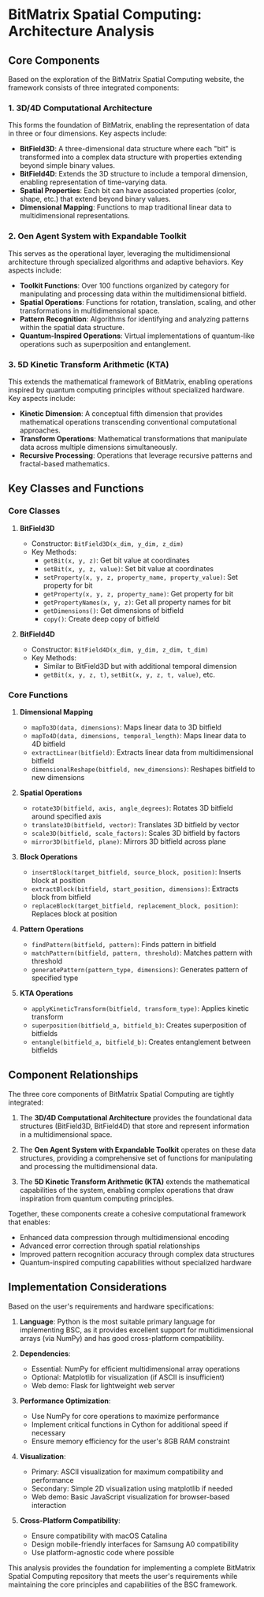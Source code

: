 # BitMatrix Spatial Computing: Architecture Analysis

## Core Components

Based on the exploration of the BitMatrix Spatial Computing website, the framework consists of three integrated components:

### 1. 3D/4D Computational Architecture

This forms the foundation of BitMatrix, enabling the representation of data in three or four dimensions. Key aspects include:

- **BitField3D**: A three-dimensional data structure where each "bit" is transformed into a complex data structure with properties extending beyond simple binary values.
- **BitField4D**: Extends the 3D structure to include a temporal dimension, enabling representation of time-varying data.
- **Spatial Properties**: Each bit can have associated properties (color, shape, etc.) that extend beyond binary values.
- **Dimensional Mapping**: Functions to map traditional linear data to multidimensional representations.

### 2. Oen Agent System with Expandable Toolkit

This serves as the operational layer, leveraging the multidimensional architecture through specialized algorithms and adaptive behaviors. Key aspects include:

- **Toolkit Functions**: Over 100 functions organized by category for manipulating and processing data within the multidimensional bitfield.
- **Spatial Operations**: Functions for rotation, translation, scaling, and other transformations in multidimensional space.
- **Pattern Recognition**: Algorithms for identifying and analyzing patterns within the spatial data structure.
- **Quantum-Inspired Operations**: Virtual implementations of quantum-like operations such as superposition and entanglement.

### 3. 5D Kinetic Transform Arithmetic (KTA)

This extends the mathematical framework of BitMatrix, enabling operations inspired by quantum computing principles without specialized hardware. Key aspects include:

- **Kinetic Dimension**: A conceptual fifth dimension that provides mathematical operations transcending conventional computational approaches.
- **Transform Operations**: Mathematical transformations that manipulate data across multiple dimensions simultaneously.
- **Recursive Processing**: Operations that leverage recursive patterns and fractal-based mathematics.

## Key Classes and Functions

### Core Classes

1. **BitField3D**
   - Constructor: `BitField3D(x_dim, y_dim, z_dim)`
   - Key Methods:
     - `getBit(x, y, z)`: Get bit value at coordinates
     - `setBit(x, y, z, value)`: Set bit value at coordinates
     - `setProperty(x, y, z, property_name, property_value)`: Set property for bit
     - `getProperty(x, y, z, property_name)`: Get property for bit
     - `getPropertyNames(x, y, z)`: Get all property names for bit
     - `getDimensions()`: Get dimensions of bitfield
     - `copy()`: Create deep copy of bitfield

2. **BitField4D**
   - Constructor: `BitField4D(x_dim, y_dim, z_dim, t_dim)`
   - Key Methods:
     - Similar to BitField3D but with additional temporal dimension
     - `getBit(x, y, z, t)`, `setBit(x, y, z, t, value)`, etc.

### Core Functions

1. **Dimensional Mapping**
   - `mapTo3D(data, dimensions)`: Maps linear data to 3D bitfield
   - `mapTo4D(data, dimensions, temporal_length)`: Maps linear data to 4D bitfield
   - `extractLinear(bitfield)`: Extracts linear data from multidimensional bitfield
   - `dimensionalReshape(bitfield, new_dimensions)`: Reshapes bitfield to new dimensions

2. **Spatial Operations**
   - `rotate3D(bitfield, axis, angle_degrees)`: Rotates 3D bitfield around specified axis
   - `translate3D(bitfield, vector)`: Translates 3D bitfield by vector
   - `scale3D(bitfield, scale_factors)`: Scales 3D bitfield by factors
   - `mirror3D(bitfield, plane)`: Mirrors 3D bitfield across plane

3. **Block Operations**
   - `insertBlock(target_bitfield, source_block, position)`: Inserts block at position
   - `extractBlock(bitfield, start_position, dimensions)`: Extracts block from bitfield
   - `replaceBlock(target_bitfield, replacement_block, position)`: Replaces block at position

4. **Pattern Operations**
   - `findPattern(bitfield, pattern)`: Finds pattern in bitfield
   - `matchPattern(bitfield, pattern, threshold)`: Matches pattern with threshold
   - `generatePattern(pattern_type, dimensions)`: Generates pattern of specified type

5. **KTA Operations**
   - `applyKineticTransform(bitfield, transform_type)`: Applies kinetic transform
   - `superposition(bitfield_a, bitfield_b)`: Creates superposition of bitfields
   - `entangle(bitfield_a, bitfield_b)`: Creates entanglement between bitfields

## Component Relationships

The three core components of BitMatrix Spatial Computing are tightly integrated:

1. The **3D/4D Computational Architecture** provides the foundational data structures (BitField3D, BitField4D) that store and represent information in a multidimensional space.

2. The **Oen Agent System with Expandable Toolkit** operates on these data structures, providing a comprehensive set of functions for manipulating and processing the multidimensional data.

3. The **5D Kinetic Transform Arithmetic (KTA)** extends the mathematical capabilities of the system, enabling complex operations that draw inspiration from quantum computing principles.

Together, these components create a cohesive computational framework that enables:
- Enhanced data compression through multidimensional encoding
- Advanced error correction through spatial relationships
- Improved pattern recognition accuracy through complex data structures
- Quantum-inspired computing capabilities without specialized hardware

## Implementation Considerations

Based on the user's requirements and hardware specifications:

1. **Language**: Python is the most suitable primary language for implementing BSC, as it provides excellent support for multidimensional arrays (via NumPy) and has good cross-platform compatibility.

2. **Dependencies**: 
   - Essential: NumPy for efficient multidimensional array operations
   - Optional: Matplotlib for visualization (if ASCII is insufficient)
   - Web demo: Flask for lightweight web server

3. **Performance Optimization**:
   - Use NumPy for core operations to maximize performance
   - Implement critical functions in Cython for additional speed if necessary
   - Ensure memory efficiency for the user's 8GB RAM constraint

4. **Visualization**:
   - Primary: ASCII visualization for maximum compatibility and performance
   - Secondary: Simple 2D visualization using matplotlib if needed
   - Web demo: Basic JavaScript visualization for browser-based interaction

5. **Cross-Platform Compatibility**:
   - Ensure compatibility with macOS Catalina
   - Design mobile-friendly interfaces for Samsung A0 compatibility
   - Use platform-agnostic code where possible

This analysis provides the foundation for implementing a complete BitMatrix Spatial Computing repository that meets the user's requirements while maintaining the core principles and capabilities of the BSC framework.
